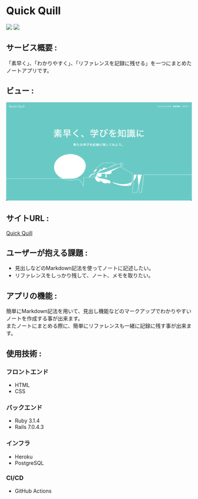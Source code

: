 # Quick Quill
![](https://img.shields.io/badge/Ruby-v3.1.4-red)
![](https://img.shields.io/badge/Rails-v7.0.4.3-red)
## サービス概要 :
「素早く」、「わかりやすく」、「リファレンスを記録に残せる」を一つにまとめたノートアプリです。

## ビュー :
<img src="app/assets/images/quick-quill-home-image.png">

## サイトURL :
[Quick Quill](https://quick-quill.herokuapp.com/)

## ユーザーが抱える課題 :
- 見出しなどのMarkdown記法を使ってノートに記述したい。
- リファレンスをしっかり残して、ノート、メモを取りたい。

## アプリの機能 :
簡単にMarkdown記法を用いて、見出し機能などのマークアップでわかりやすいノートを作成する事が出来ます。<br>
またノートにまとめる際に、簡単にリファレンスも一緒に記録に残す事が出来ます。

## 使用技術 :
### フロントエンド
- HTML
- CSS
### バックエンド
- Ruby 3.1.4
- Rails 7.0.4.3
### インフラ
- Heroku
- PostgreSQL
### CI/CD
- GitHub Actions